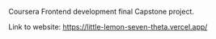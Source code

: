 Coursera Frontend development final Capstone project.

Link to website: https://little-lemon-seven-theta.vercel.app/
